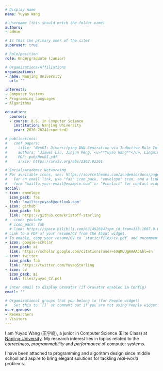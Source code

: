 ```yaml
---
# Display name
name: Yuyao Wang

# Username (this should match the folder name)
authors:
- admin

# Is this the primary user of the site?
superuser: true

# Role/position
role: Undergraduate (Junior)

# Organizations/Affiliations
organizations:
- name: Nanjing University
  url: ""

interests:
- Computer Systems
- Programming Languages
- Algorithms

education:
  courses:
  - course: B.S. in Computer Science
    institution: Nanjing University
    year: 2020~2024(expected)

# publications:
#   conf_papers:
#   - title: "NeuRI: Diversifying DNN Generation via Inductive Rule Inference"
#     authors: "Jiawei Liu, Jinjun Peng, <u>**Yuyao Wang**</u>, Lingming Zhang"
#     PDF: pub/NeuRI.pdf
#     arxiv: https://arxiv.org/abs/2302.02261

# Social/Academic Networking
# For available icons, see: https://sourcethemes.com/academic/docs/page-builder/#icons
#   For an email link, use "fas" icon pack, "envelope" icon, and a link in the
#   form "mailto:your-email@example.com" or "#contact" for contact widget.
social:
- icon: envelope
  icon_pack: fas
  link: 'mailto:yuyao6@outlook.com'
- icon: github
  icon_pack: fab
  link: https://github.com/kristoff-starling
# - icon: youtube
  # icon_pack: fab
  # link: https://space.bilibili.com/631492694?spm_id_from=333.1007.0.0
# Link to a PDF of your resume/CV from the About widget.
# To enable, copy your resume/CV to `static/files/cv.pdf` and uncomment the lines below.
- icon: google-scholar
  icon_pack: ai
  link: https://scholar.google.com/citations?user=6OqKUUgAAAAJ&hl=en
- icon: twitter
  icon_pack: fab
  link: https://twitter.com/YuyaoStarling
- icon: cv
  icon_pack: ai
  link: files/yuyao_CV.pdf

# Enter email to display Gravatar (if Gravatar enabled in Config)
email: ""

# Organizational groups that you belong to (for People widget)
#   Set this to `[]` or comment out if you are not using People widget.
user_groups:
- Researchers
- Visitors
---
```


I am Yuyao Wang (王宇峣), a junior in Computer Science (Elite Class) at [Nanjing University](https://www.nju.edu.cn/en). My research interest lies in topics related to the *correctness*, *programmability* and *performance* of computer systems. 

I have been attached to programming and algorithm design since middle school and aspire to bring elegant solutions for tackling *real-world* problems.
